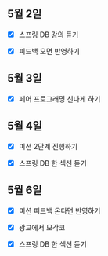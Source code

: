 ## 5월 2일

- [x] 스프링 DB 강의 듣기
- [x] 피드백 오면 반영하기



## 5월 3일

- [x] 페어 프로그래밍 신나게 하기



## 5월 4일

- [x] 미션 2단계 진행하기
- [x] 스프링 DB 한 섹션 듣기



## 5월 6일

- [x] 미션 피드백 온다면 반영하기
- [x] 광교에서 모각코
- [x] 스프링 DB 한 섹션 듣기

